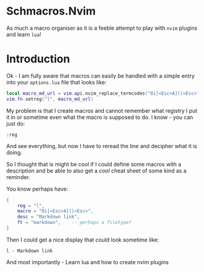 # Schmacros.Nvim

As much a macro organiser as it is a feeble attempt to play with `nvim` plugins and learn `lua`!

# Introduction

Ok - I am fully aware that macros can easily be handled with a simple
entry into your `options.lua` file that looks like:

```lua
local macro_md_url = vim.api.nvim_replace_termcodes("0i[<Esc>A]()<Esc>", true, true, true)
vim.fn.setreg("l", macro_md_url)
```

My problem is that I create macros and cannot remember what registry I put it 
in or sometime even what the macro is supposed to do. I know - you can just do:

```vim
:reg
```
And see everything, but now I have to reread the line and decipher what it 
is doing. 

So I thought that is might be cool if I could define some macros with a description 
and be able to also get a *cool* cheat sheet of some kind as a reminder.

You know perhaps have:

```lua
{
    reg = "l",
    macro = "0i[<Esc>A]()<Esc>",
    desc = "Markdown link",
    ft = "markdown",    -- perhaps a filetype?
}
```

Then I could get a nice display that could look sometime like:

```output
l - Markdown link
```

And most importantly - Learn lua and how to create nvim plugins



